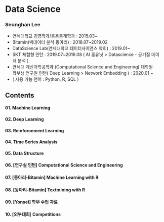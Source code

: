 # Data Science 

### Seunghan Lee 
- 연세대학교 경영학과/응용통계학과 : 2015.03~
- Bitamin(빅데이터 분석 동아리) : 2018.07~2019.02
- DataScience Lab(연세대학교 데이터사이언스 학회) : 2019.01~          
- SKT 체험형 인턴 : 2019.07~2019.08 
 ( AI 홈유닛 > Datascience - 공기질 데이터 분석 )
- 연세대 계산과학공학과 (Computational Science and Engineering) 대학원 </br>
  학부생 연구원 인턴( Deep Learning > Network Embedding ) : 2020.01 ~
- ( 사용 가능 언어 : Python, R, SQL )

## Contents
#### 01. Machine Learning
#### 02. Deep Learning
#### 03. Reinforcement Learning
#### 04. Time Series Analysis
#### 05. Data Structure
#### 06. [연구실 인턴] Computational Science and Engineering
#### 07. [동아리-Bitamin] Machine Learning with R
#### 08. [동아리-Bitamin] Textmining with R
#### 09. [Yonsei] 학부 수업 자료
#### 10. [외부대회] Competitions
